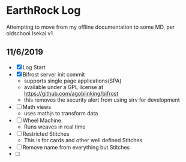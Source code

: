 # EarthRock Log
Attempting to move from my offline documentation to some MD, per oldschool Isekai v1

## 11/6/2019
 - [X] Log Start
 - [X] Bifrost server init commit
    - supports single page applications(SPA)
    - available under a GPL license at https://github.com/agoblinking/bifrost
    - this removes the security alert from using sirv for development
 - [ ] Math views 
    - uses mathjs to transform data
 - [ ] Wheel Machine
    - Runs weaves in real time
 - [ ] Restricted Stitches
    - This is for cards and other well defined Stitches
 - [ ] Remove name from everything but Stitches
 - [ ] 